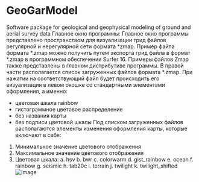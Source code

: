 # GeoGarModel
Software package for geological and geophysical modeling of ground and aerial survey data
Главное окно программы:
Главное окно программы представлено пространством для визуализации грид файлов регулярной и нерегулярной сети формата *zmap. Пример файла формата *.zmap можно получить путем экспорта грид файла в формат *.zmap в программном обеспечении Surfer 16. Примеры файлов Zmap также представлены в главном дистрибутиве программы.
В правой части располагается список загруженных файлов формата *.zmap. При нажатии на соответствующий файл будет происходить его визуализация в левом окошке со стандартными элементами оформления, а именно:
 - цветовая шкала rainbow
- гистограммное цветовое распределение
- без названия карты
- без подписи цветовой шкалы
Под списком загруженных файлов располагаются элементы изменения оформления карты, которые включают в себя:
1)	Минимальное значение цветового отображения
2)	Максимальное значение цветового отображения
3)	Цветовая шкала:
a.	hsv
b.	bwr
c.	colorwarm
d.	gist_rainbow
e.	ocean
f.	rainbow
g.	seismic
h.	tab20c
i.	terrain
j.	twilight
k.	twilight_shifted
![image](https://github.com/user-attachments/assets/35c4becd-260b-4b18-a758-65778f58f4cf)
